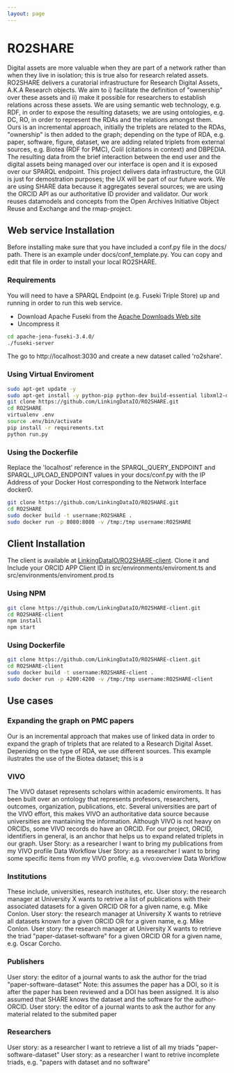 ```yaml
---
layout: page
---
```

# RO2SHARE
Digital assets are more valuable when they are part of a network rather than when they live in isolation; this is true also for research related assets. RO2SHARE delivers a curatorial infrastructure for Research Digital Assets, A.K.A Research objects. We aim to i) facilitate the definition of "ownership" over these assets and ii) make it possible for researchers to establish relations across these assets. We are using semantic web technology, e.g. RDF, in order to expose the resulting datasets; we are using ontologies, e.g. DC, RO, in order to represent the RDAs and the relations amongst them. Ours is an incremental approach, initially the triplets are related to the RDAs, "ownership" is then added to the graph; depending on the type of RDA, e.g. paper, software, figure, dataset, we are adding related triplets from external sources, e.g. Biotea (RDF for PMC), Colil (citations in context) and DBPEDIA. The resulting data from the brief interaction between the end user and the digital assets being managed over our interface is open and it is exposed over our SPARQL endpoint. This project delivers data infrastructure, the GUI is just for demostration purposes; the UX will be part of our future work. We are using SHARE data because it aggregates several sources; we are using the ORCID API as our authoritative ID provider and validator. Our work reuses datamodels and concepts from the Open Archives Initiative Object Reuse and Exchange and the rmap-project. 

## Web service Installation
Before installing make sure that you have included a conf.py file in the docs/ path. There is an example under docs/conf_template.py. You can copy and edit that file in order to install your local RO2SHARE.
### Requirements
You will need to have a SPARQL Endpoint (e.g. Fuseki Triple Store) up and running in order to run this web service.

- Download Apache Fuseki from the [Apache Downloads Web site](https://jena.apache.org/download/#jena-fuseki)
- Uncompress it
```bash
cd apache-jena-fuseki-3.4.0/
./fuseki-server
```
The go to http://localhost:3030 and create a new dataset called 'ro2share'.
### Using Virtual Enviroment
```bash
sudo apt-get update -y
sudo apt-get install -y python-pip python-dev build-essential libxml2-dev libxslt1-dev zlib1g-dev
git clone https://github.com/LinkingDataIO/RO2SHARE.git
cd RO2SHARE
virtualenv .env
source .env/bin/activate
pip install -r requirements.txt
python run.py
```

### Using the Dockerfile
Replace the 'localhost' reference in the SPARQL\_QUERY\_ENDPOINT and SPARQL\_UPLOAD\_ENDPOINT values  in your docs/conf.py with the IP Address of your Docker Host corresponding to the Network Interface docker0.

```bash
git clone https://github.com/LinkingDataIO/RO2SHARE.git
cd RO2SHARE
sudo docker build -t username:RO2SHARE .
sudo docker run -p 8080:8080 -v /tmp:/tmp username:RO2SHARE
```
## Client Installation
The client is available at [LinkingDataIO/RO2SHARE-client](https://github.com/LinkingDataIO/RO2SHARE-client). Clone it and Include your ORCID APP Client ID in src/environments/enviroment.ts and src/environments/enviroment.prod.ts

### Using NPM
```bash
git clone https://github.com/LinkingDataIO/RO2SHARE-client.git
cd RO2SHARE-client
npm install
npm start
```

### Using Dockerfile
```bash
git clone https://github.com/LinkingDataIO/RO2SHARE-client.git
cd RO2SHARE-client
sudo docker build -t username:RO2SHARE-client .
sudo docker run -p 4200:4200 -v /tmp:/tmp username:RO2SHARE-client
```

## Use cases
### Expanding the graph on PMC papers
Our is an incremental approach that makes use of linked data in order to expand the graph of triplets that are related to a 
Research Digital Asset. Depenidng on the type of RDA, we use different sources. This example ilustrates the use of the Biotea dataset;
this is a 

### VIVO
The VIVO dataset represents scholars within academic enviroments. It has been built over an ontology that represents profesors, researchers, outcomes, organization,
publications, etc. Several universities are part of the VIVO effort, this makes VIVO an authoritative data source because universities are mantaining 
the information. Although VIVO is not heavy on ORCIDs, some VIVO records do have an ORCID. For our project, ORCID, identifiers in general,
is an anchor that helps us to expand related triplets in our graph.
User Story: as a researcher I want to bring my publications from my VIVO profile
Data Workflow
User Story: as a researcher I want to bring some specific items from my VIVO profile, e.g. vivo:overview
Data Workflow

### Institutions
These include, universities, research institutes, etc. 
User story: the research manager at University X wants to retrive a list of publications with their associated datasets for a 
given ORCID OR for a given name, e.g. Mike Conlon. 
User story: the research manager at University X wants to retrieve all datasets known for a 
given ORCID OR for a given name, e.g. Mike Conlon. 
User story: the research manager at University X wants to retrieve the triad "paper-dataset-software" for a 
given ORCID OR for a given name, e.g. Oscar Corcho. 

### Publishers
User story: the editor of a journal wants to ask the author for the triad "paper-software-dataset" 
Note: this assumes the paper has a DOI, so it is after the paper has been reviewed and a DOI has been assigned. 
It is also assumed that SHARE knows the dataset and the software for the author-ORCID. 
User story: the editor of a journal wants to ask the author for any material related to the submited paper

### Researchers
User story: as a researcher I want to retrieve a list of all my triads "paper-software-dataset" 
User story: as a researcher I want to retrive incomplete triads, e.g. "papers with dataset and no software" 
